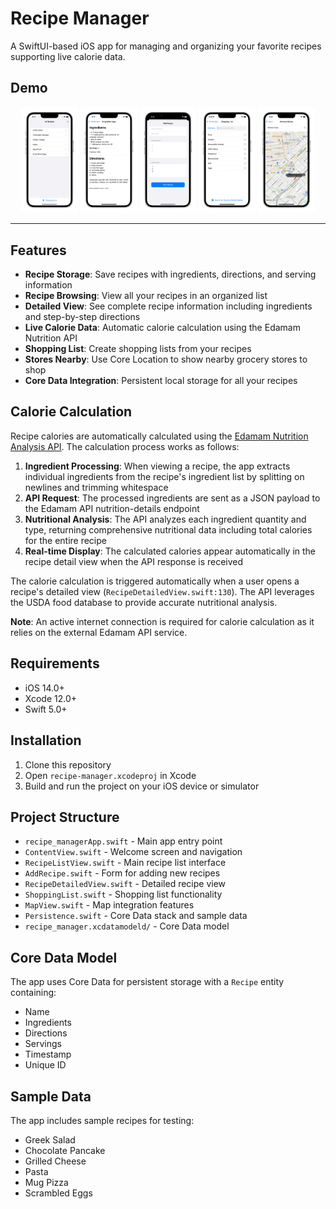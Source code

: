 # Recipe Manager

A SwiftUI-based iOS app for managing and organizing your favorite recipes supporting live calorie data.

## Demo

<p align="center">
  <img src="screenshots/home.png" alt="Screenshot 1" width="18%"/>
  <img src="screenshots/recipe.png" alt="Screenshot 2" width="18%"/>
  <img src="screenshots/new_recipe.png" alt="Screenshot 3" width="18%"/>
  <img src="screenshots/shopping_list.png" alt="Screenshot 4" width="18%"/>
  <img src="screenshots/map.png" alt="Screenshot 5" width="18%"/>
</p>

---

## Features

- **Recipe Storage**: Save recipes with ingredients, directions, and serving information
- **Recipe Browsing**: View all your recipes in an organized list
- **Detailed View**: See complete recipe information including ingredients and step-by-step directions
- **Live Calorie Data**: Automatic calorie calculation using the Edamam Nutrition API
- **Shopping List**: Create shopping lists from your recipes
- **Stores Nearby**: Use Core Location to show nearby grocery stores to shop
- **Core Data Integration**: Persistent local storage for all your recipes

## Calorie Calculation

Recipe calories are automatically calculated using the [Edamam Nutrition Analysis API](https://developer.edamam.com/edamam-nutrition-api). The calculation process works as follows:

1. **Ingredient Processing**: When viewing a recipe, the app extracts individual ingredients from the recipe's ingredient list by splitting on newlines and trimming whitespace
2. **API Request**: The processed ingredients are sent as a JSON payload to the Edamam API nutrition-details endpoint
3. **Nutritional Analysis**: The API analyzes each ingredient quantity and type, returning comprehensive nutritional data including total calories for the entire recipe
4. **Real-time Display**: The calculated calories appear automatically in the recipe detail view when the API response is received

The calorie calculation is triggered automatically when a user opens a recipe's detailed view (`RecipeDetailedView.swift:130`). The API leverages the USDA food database to provide accurate nutritional analysis.

**Note**: An active internet connection is required for calorie calculation as it relies on the external Edamam API service.

## Requirements

- iOS 14.0+
- Xcode 12.0+
- Swift 5.0+

## Installation

1. Clone this repository
2. Open `recipe-manager.xcodeproj` in Xcode
3. Build and run the project on your iOS device or simulator

## Project Structure

- `recipe_managerApp.swift` - Main app entry point
- `ContentView.swift` - Welcome screen and navigation
- `RecipeListView.swift` - Main recipe list interface
- `AddRecipe.swift` - Form for adding new recipes
- `RecipeDetailedView.swift` - Detailed recipe view
- `ShoppingList.swift` - Shopping list functionality
- `MapView.swift` - Map integration features
- `Persistence.swift` - Core Data stack and sample data
- `recipe_manager.xcdatamodeld/` - Core Data model

## Core Data Model

The app uses Core Data for persistent storage with a `Recipe` entity containing:
- Name
- Ingredients
- Directions
- Servings
- Timestamp
- Unique ID

## Sample Data

The app includes sample recipes for testing:
- Greek Salad
- Chocolate Pancake
- Grilled Cheese
- Pasta
- Mug Pizza
- Scrambled Eggs
